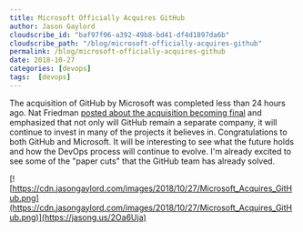 ```yaml
---
title: Microsoft Officially Acquires GitHub
author: Jason Gaylord
cloudscribe_id: "baf97f06-a392-49b8-bd41-df4d1897da6b"
cloudscribe_path: "/blog/microsoft-officially-acquires-github"
permalink: /blog/microsoft-officially-acquires-github
date: 2018-10-27
categories: [devops]
tags:  [devops]
---
```


The acquisition of GitHub by Microsoft was completed less than 24 hours ago. Nat Friedman [posted about the acquisition becoming final](https://jasong.us/2Oa6Uja) and emphasized that not only will GitHub remain a separate company, it will continue to invest in many of the projects it believes in. Congratulations to both GitHub and Microsoft. It will be interesting to see what the future holds and how the DevOps process will continue to evolve. I'm already excited to see some of the "paper cuts" that the GitHub team has already solved.

[![https://cdn.jasongaylord.com/images/2018/10/27/Microsoft_Acquires_GitHub.png](https://cdn.jasongaylord.com/images/2018/10/27/Microsoft_Acquires_GitHub.png)](https://jasong.us/2Oa6Uja)